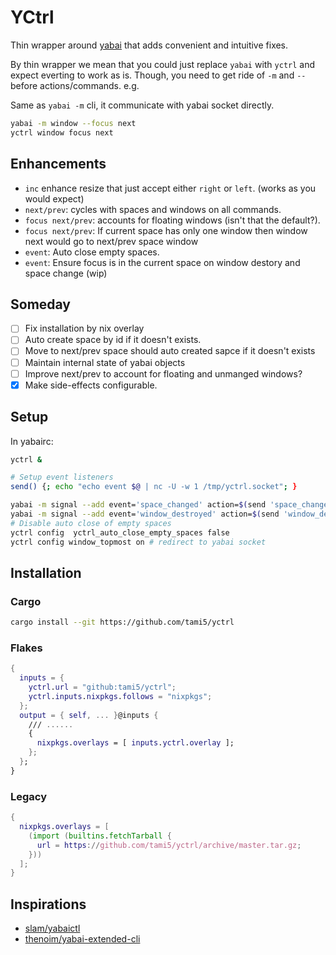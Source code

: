 # YCtrl

Thin wrapper around [yabai] that adds convenient and intuitive fixes.

By thin wrapper we mean that you could just replace `yabai` with
`yctrl` and expect everting to work as is. Though, you need to get
ride of `-m` and `--` before actions/commands. e.g.

Same as `yabai -m` cli, it communicate with yabai socket directly.

```bash
yabai -m window --focus next
yctrl window focus next
```

## Enhancements

- `inc` enhance resize that just accept either `right` or `left`. (works as you would expect)
- `next/prev`: cycles with spaces and windows on all commands.
- `focus next/prev`: accounts for floating windows (isn't that the default?).
- `focus next/prev`: If current space has only one window then window next would go to next/prev space window
- `event`: Auto close empty spaces.
- `event`: Ensure focus is in the current space on window destory and space change (wip)

## Someday

- [ ] Fix installation by nix overlay
- [ ] Auto create space by id if it doesn't exists.
- [ ] Move to next/prev space should auto created sapce if it doesn't exists
- [ ] Maintain internal state of yabai objects
- [ ] Improve next/prev to account for floating and unmanged windows?
- [x] Make side-effects configurable.

## Setup

In yabairc:

```bash
yctrl &

# Setup event listeners
send() {; echo "echo event $@ | nc -U -w 1 /tmp/yctrl.socket"; }

yabai -m signal --add event='space_changed' action=$(send 'space_changed $YABAI_SPACE_ID $YABAI_RECENT_SPACE_ID')
yabai -m signal --add event='window_destroyed' action=$(send 'window_destroyed $YABAI_WINDOW_ID')
# Disable auto close of empty spaces
yctrl config  yctrl_auto_close_empty_spaces false
yctrl config window_topmost on # redirect to yabai socket

```

## Installation

### Cargo

```bash
cargo install --git https://github.com/tami5/yctrl
```

### Flakes

```nix
{
  inputs = {
    yctrl.url = "github:tami5/yctrl";
    yctrl.inputs.nixpkgs.follows = "nixpkgs";
  };
  output = { self, ... }@inputs {
    /// ......
    {
      nixpkgs.overlays = [ inputs.yctrl.overlay ];
    };
  };
}
```

### Legacy

```nix
{
  nixpkgs.overlays = [
    (import (builtins.fetchTarball {
      url = https://github.com/tami5/yctrl/archive/master.tar.gz;
    }))
  ];
}
```


## Inspirations

- [slam/yabaictl](https://github.com/slam/yabaictl)
- [thenoim/yabai-extended-cli](https://github.com/TheNoim/yabai-extended-cli/tree/main/YabiExtendedCli)

[yabai]: https://github.com/koekeishiya/yabai
